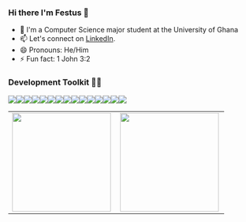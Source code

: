 ### Hi there I'm Festus 👋

- 🔭 I'm a Computer Science major student at the University of Ghana
- 📫 Let's connect on [LinkedIn](https://www.linkedin.com/in/festus-kwafo/).
- 😄 Pronouns: He/Him
- ⚡ Fun fact: 1 John 3:2




### Development Toolkit 👨‍💻
<center>
  <div style="display: flex">
    <img src="https://img.shields.io/badge/Python-FFD43B?style=for-the-badge&logo=python&logoColor=blue" />
    <img src="https://img.shields.io/badge/java-%23ED8B00.svg?style=for-the-badge&logo=java&logoColor=white" />
    <img src="https://img.shields.io/badge/c%23-%23239120.svg?style=for-the-badge&logo=c-sharp&logoColor=white" />
    <img src="https://img.shields.io/badge/FastAPI-005571?style=for-the-badge&logo=fastapi" />
    <img src="https://img.shields.io/badge/DJANGO-REST-ff1709?style=for-the-badge&logo=django&logoColor=white&color=ff1709&labelColor=gray" />
     <img src="https://img.shields.io/badge/Django-092E20?style=for-the-badge&logo=django&logoColor=green" />
    <img src="https://img.shields.io/badge/MongoDB-4EA94B?style=for-the-badge&logo=mongodb&logoColor=white" />
    <img src="https://img.shields.io/badge/JavaScript-323330?style=for-the-badge&logo=javascript&logoColor=F7DF1E" />
    <img src="https://img.shields.io/badge/PostgreSQL-316192?style=for-the-badge&logo=postgresql&logoColor=white" />
    <img src="https://img.shields.io/badge/Docker-2CA5E0?style=for-the-badge&logo=docker&logoColor=white" />
    <img src="https://img.shields.io/badge/Node.js-339933?style=for-the-badge&logo=nodedotjs&logoColor=white" />
    <img src="https://img.shields.io/badge/Sass-CC6699?style=for-the-badge&logo=sass&logoColor=white" />
    <img src="https://img.shields.io/badge/webpack-%238DD6F9.svg?style=for-the-badge&logo=webpack&logoColor=black" />
    <img src="https://img.shields.io/badge/VSCode-0078D4?style=for-the-badge&logo=visual%20studio%20code&logoColor=white" />    
    <img src="https://img.shields.io/badge/React-20232A?style=for-the-badge&logo=react&logoColor=61DAFB" />

   <!--
 <img src="https://img.shields.io/badge/VIM-%2311AB00.svg?&style=for-the-badge&logo=vim&logoColor=white" />
    <img src="https://img.shields.io/badge/Express.js-000000?style=for-the-badge&logo=express&logoColor=white" />
    <img src="https://img.shields.io/badge/Flask-000000?style=for-the-badge&logo=flask&logoColor=white" />
    <img src="https://img.shields.io/badge/next.js-000000?style=for-the-badge&logo=nextdotjs&logoColor=white" />
    <img src="https://img.shields.io/badge/TypeScript-007ACC?style=for-the-badge&logo=typescript&logoColor=white" />
    <img src="https://img.shields.io/badge/C%2B%2B-00599C?style=for-the-badge&logo=c%2B%2B&logoColor=white" />
    <img src="https://img.shields.io/badge/Amazon_AWS-FF9900?style=for-the-badge&logo=amazonaws&logoColor=white" />
    <img src="https://img.shields.io/badge/React_Native-20232A?style=for-the-badge&logo=react&logoColor=61DAFB" />
[![GitHub Streak](http://github-readme-streak-stats.herokuapp.com?user=Festus-Kwafo&theme=shades-of-purple&hide_border=true)](https://git.io/streak-stats)
-->
    
  </div>
  
  <table border="0">
    <tr style="border: none">
        <td style="border: none">
          <img height="200px" align="left" src="https://github-readme-stats.vercel.app/api?username=Festus-Kwafo&theme=react&show_icons=true&count_private=true" />
        </td>
        <td>
          <img height="200px" align="left" src="https://github-readme-stats.vercel.app/api/top-langs/?username=Festus-Kwafo&layout=compact&theme=react&count_private=true" />
        </td>
    </tr>   
  </table>
</center>
